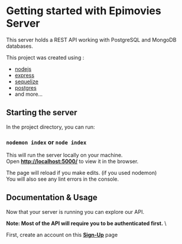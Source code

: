 # Getting started with Epimovies Server
This server holds a REST API working with PostgreSQL and MongoDB databases.  

This project was created using :   
  * [nodejs](https://github.com/nodejs/node)  
  * [express](https://github.com/expressjs/express)  
  * [sequelize](https://github.com/sequelize/sequelize)  
  * [postgres](https://github.com/postgres/postgres)  
  * and more...  

## Starting the server

In the project directory, you can run:

### `nodemon index` or `node index` 
 
This will run the server locally on your machine.\
Open **[http://localhost:5000/](http://localhost:5000/)** to view it in the browser.

The page will reload if you make edits. (if you used nodemon)\
You will also see any lint errors in the console.

## Documentation & Usage

Now that your server is running you can explore our API.

**Note: Most of the API will require you to be authenticated first.** \

First, create an account on this **[Sign-Up](http://localhost:5000/auth/sign-up)** page


